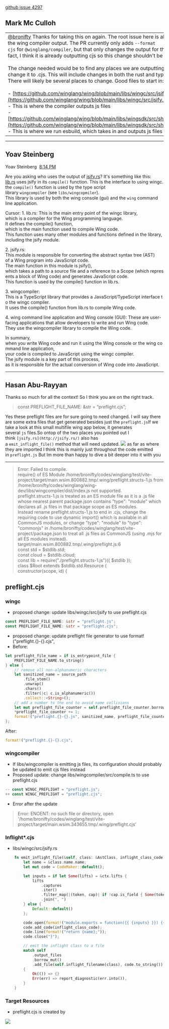 [github issue 4297](https://github.com/winglang/wing/pull/4297)

## Mark Mc Culloh
|   |
|---|
|[@bronifty](https://github.com/bronifty) Thanks for taking this on again. The root issue here is about what files the wing compiler output. The PR currently only adds `--format cjs` for `@winglang/compiler`, but that only changes the output for that library. In fact, I think it is already outputting cjs so this change shouldn't be needed.<br><br>The change needed would be to find any places we are outputting .js files and change it to .cjs. This will include changes in both the rust and typescript code. There will likely be several places to change. Good files to start in:<br><br>- [https://github.com/winglang/wing/blob/main/libs/wingc/src/jsify.rs](https://github.com/winglang/wing/blob/main/libs/wingc/src/jsify.rs)<br>    - This is where the compiler outputs js files<br>- [https://github.com/winglang/wing/blob/main/libs/wingsdk/src/shared/bundling.ts](https://github.com/winglang/wing/blob/main/libs/wingsdk/src/shared/bundling.ts)<br>    - This is where we run esbuild, which takes in and outputs js files for inflights|

-----

## Yoav Steinberg
Yoav Steinberg  [8:14 PM](https://winglang.slack.com/archives/D0628V8DZA7/p1698020056338429)  

Are you asking who uses the output of [jsify.rs](http://jsify.rs/)? It's something like this:  
[lib.rs](http://lib.rs/) uses jsify in its `compile()` function. This is the interface to using wingc.  
the `compile()` function is used by the type script library `wingcompiler` (see `libs/wingcopmiler`).  
This library is used by both the wing console (gui) and the `wing` command line application.

Cursor:
1. lib.rs: This is the main entry point of the wingc library, which is a compiler for the Wing programming language. It defines the compile() function, which is the main function used to compile Wing code. This function uses many other modules and functions defined in the library, including the jsify module.  
  
2. jsify.rs: This module is responsible for converting the abstract syntax tree (AST) of a Wing program into JavaScript code. The main function in this module is jsify(), which takes a path to a source file and a reference to a Scope (which represents a block of Wing code) and generates JavaScript code. This function is used by the compile() function in lib.rs.  
  
3. wingcompiler: This is a TypeScript library that provides a JavaScript/TypeScript interface to the wingc compiler. It uses the compile() function from lib.rs to compile Wing code.  
  
4. wing command line application and Wing console (GUI): These are user-facing applications that allow developers to write and run Wing code. They use the wingcompiler library to compile the Wing code.  
  
In summary, when you write Wing code and run it using the Wing console or the wing command line application, your code is compiled to JavaScript using the wingc compiler. The jsify module is a key part of this process, as it is responsible for the actual conversion of Wing code into JavaScript.



-----

## Hasan Abu-Rayyan
Thanks so much for all the context! So I think you are on the right track.  

> const PREFLIGHT_FILE_NAME: &str = “preflight.cjs”;

Yes these preflight files are for sure going to need changed. I will say there are some extra files that get generated besides just the `preflight.js`If we take a look at this small multifile wing app below, it generates several `js` files.So ontop of the two places you pointed out I think `[jsify.rs](http://jsify.rs/)` also has a `emit_inflight_file()` method that will need updated.
![](./image.png)
as far as where they are imported I think this is mainly just throughout the code emitted in `preflight.js` But Im more than happy to dive a bit deeper into it with you

-----


> Error: Failed to compile.  
require() of ES Module /home/bronifty/codes/winglang/test/vite-project/target/main.wsim.800882.tmp/.wing/preflight.structs-1.js from /home/bronifty/codes/winglang/wing-dev/libs/wingcompiler/dist/index.js not supported.  
preflight.structs-1.js is treated as an ES module file as it is a .js file whose nearest parent package.json contains "type": "module" which declares all .js files in that package scope as ES modules.  
Instead rename preflight.structs-1.js to end in .cjs, change the requiring code to use dynamic import() which is available in all CommonJS modules, or change "type": "module" to "type": "commonjs" in /home/bronifty/codes/winglang/test/vite-project/package.json to treat all .js files as CommonJS (using .mjs for all ES modules instead).  
target/main.wsim.800882.tmp/.wing/preflight.js:6  
const std = $stdlib.std;  
const cloud = $stdlib.cloud;  
const lib = require("./preflight.structs-1.js")({ $stdlib });  
class $Root extends $stdlib.std.Resource {  
constructor(scope, id) {


## preflight.cjs
### wingc
- proposed change: update libs/wingc/src/jsify to use preflight.cjs
```rust
const PREFLIGHT_FILE_NAME: &str = "preflight.js";
const PREFLIGHT_FILE_NAME: &str = "preflight.cjs";
```

- proposed change: update preflight file generator to use format!("preflight.{}-{}.cjs",
- Before:
```rust
let preflight_file_name = if is_entrypoint_file {
	PREFLIGHT_FILE_NAME.to_string()
} else {
	// remove all non-alphanumeric characters
	let sanitized_name = source_path
		.file_stem()
		.unwrap()
		.chars()
		.filter(|c| c.is_alphanumeric())
		.collect::<String>();
	// add a number to the end to avoid name collisions
	let mut preflight_file_counter = self.preflight_file_counter.borrow_mut();
	*preflight_file_counter += 1;
	format!("preflight.{}-{}.js", sanitized_name, preflight_file_counter)
};
```
After:
```rust
format!("preflight.{}-{}.cjs",
```
### wingcompiler
- If libs/wingcompiler is emitting js files, its configuration should probably be updated to emit cjs files instead 
- Proposed update: change libs/wingcompiler/src/compile.ts to use preflight.cjs
```ts
-- const WINGC_PREFLIGHT = "preflight.js";
++ const WINGC_PREFLIGHT = "preflight.cjs";
```
- Error after the update 
> Error: ENOENT: no such file or directory, open '/home/bronifty/codes/winglang/test/vite-project/target/main.wsim.343655.tmp/.wing/preflight.cjs'


### Inflight*.cjs
- libs/wingc/src/jsify.rs
```rust
	fn emit_inflight_file(&self, class: &AstClass, inflight_class_code: CodeMaker, ctx: &mut JSifyContext) {
		let name = &class.name.name;
		let mut code = CodeMaker::default();

		let inputs = if let Some(lifts) = &ctx.lifts {
			lifts
				.captures
				.iter()
				.filter_map(|(token, cap)| if !cap.is_field { Some(token) } else { None })
				.join(", ")
		} else {
			Default::default()
		};

		code.open(format!("module.exports = function({{ {inputs} }}) {{"));
		code.add_code(inflight_class_code);
		code.line(format!("return {name};"));
		code.close("}");

		// emit the inflight class to a file
		match self
			.output_files
			.borrow_mut()
			.add_file(self.inflight_filename(class), code.to_string())
		{
			Ok(()) => {}
			Err(err) => report_diagnostic(err.into()),
		}
	}
```

### Target Resources
- preflight.cjs is created by 

![](./target-resources.png)